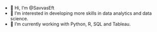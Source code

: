 - 👋 Hi, I’m @SavvasEft
- 👀 I’m interested in developing more skills in data analytics and data science.
- 🌱 I’m currently working with Python, R, SQL and Tableau.
<!---
SavvasEft/SavvasEft is a ✨ special ✨ repository because its `README.md` (this file) appears on your GitHub profile.
You can click the Preview link to take a look at your changes.
--->
